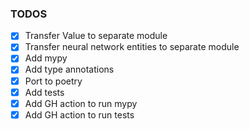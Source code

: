 ### TODOS
- [x] Transfer Value to separate module
- [x] Transfer neural network entities to separate module
- [x] Add mypy
- [x] Add type annotations
- [x] Port to poetry
- [x] Add tests
- [x] Add GH action to run mypy
- [x] Add GH action to run tests
